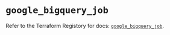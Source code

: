 # `google_bigquery_job`

Refer to the Terraform Registory for docs: [`google_bigquery_job`](https://registry.terraform.io/providers/hashicorp/google/5.5.0/docs/resources/bigquery_job).
